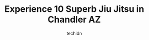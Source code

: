 ---
layout: ampstory
image: https://i0.wp.com/www.depkes.org/wp-content/uploads/2023/06/jiu-jitsu-0-in-chandler-az-1685860146.jpeg?resize=640,853
author: techidn
featured: false
description: Discover the impressive array of Jiu Jitsu options in Chandler AZ, where you can find 10 of the largest Jiu Jitsu establishments in the area. From renowned classics to hidden gems, Chandler 
title: Experience 10 Superb Jiu Jitsu in Chandler AZ
cover:
   title: Experience 10 Superb Jiu Jitsu in Chandler AZ
   subtitle: Rickpate
   background: https://www.depkes.org/wp-content/uploads/2023/06/jiu-jitsu-0-in-chandler-az-1685860146.jpeg

pages: 
 - layout: thirds
   top: <h1>#1 Gracie Jiu-jitsu Chandler</h1>
   bottom: "<p>Having a great experience at Gracie Jiu-Jitsu. Great environment for learning. Its defensive training not fighting. All the teachers and students are really nice and wel</p>"
   background: https://www.depkes.org/wp-content/uploads/2023/06/jiu-jitsu-1-in-chandler-az-1685860146.jpeg
   backgroundblur: true
 - layout: thirds
   top: <h1>#2 Marcio Andre Brazilian Jiu-Jitsu Academy</h1>
   bottom: "<p>I moved to Arizona in 2019 and was lucky enough to find Marcio Andre BJJ to continue my jiu-jitsu journey.  From the moment I walked in I felt nothing but a welcoming, sa</p>"
   background: https://www.depkes.org/wp-content/uploads/2023/06/jiu-jitsu-2-in-chandler-az-1685860146.jpeg
   cta:
      link: https://www.depkes.org/blog/experience-10-superb-jiu-jitsu-in-chandler-az/
      text: Experience 10 Superb Jiu Jitsu in Chandler AZ
 - layout: thirds
   top: <h1>#3 Chandler MMA</h1>
   bottom: "<p>5955 W Ray Rd #16, Chandler, AZ 85226, United States</p>"
   background: https://www.depkes.org/wp-content/uploads/2023/06/jiu-jitsu-3-in-chandler-az-1685860147.jpeg
   cta:
      link: https://www.depkes.org/blog/experience-10-superb-jiu-jitsu-in-chandler-az/
      text: Experience 10 Superb Jiu Jitsu in Chandler AZ
 - layout: thirds
   top: <h1>#4 Soul Fighters Headquarters</h1>
   bottom: "<p>975 E Elliot Rd Suite 106, Tempe, AZ 85284, United States</p>"
   background: https://images.unsplash.com/photo-1546497974-b213c9efb599?ixlib=rb-4.0.3&ixid=MnwxMjA3fDB8MHxwaG90by1wYWdlfHx8fGVufDB8fHx8&auto=format&fit=crop&w=640&h=853&q=80
   cta:
      link: https://www.depkes.org/blog/experience-10-superb-jiu-jitsu-in-chandler-az/
      text: Experience 10 Superb Jiu Jitsu in Chandler AZ
 - layout: thirds
   top: <h1>#5 Gracie Barra Ocotillo Jiu Jitsu</h1>
   bottom: "<p>2801 E Ocotillo Rd #2, Chandler, AZ 85249, United States</p>"
   background: https://images.unsplash.com/photo-1574169208507-84376144848b?ixlib=rb-4.0.3&ixid=MnwxMjA3fDB8MHxwaG90by1wYWdlfHx8fGVufDB8fHx8&auto=format&fit=crop&w=640&h=853&q=80
   cta:
      link: https://www.depkes.org/blog/experience-10-superb-jiu-jitsu-in-chandler-az/
      text: Experience 10 Superb Jiu Jitsu in Chandler AZ
 - layout: thirds
   top: <h1>#6 First Taekwondo</h1>
   bottom: "<p>3120 N Arizona Ave #108, Chandler, AZ 85225, United States</p>"
   background: https://images.unsplash.com/photo-1567095761054-7a02e69e5c43?ixlib=rb-4.0.3&ixid=MnwxMjA3fDB8MHxwaG90by1wYWdlfHx8fGVufDB8fHx8&auto=format&fit=crop&w=640&h=853&q=80
   cta:
      link: https://www.depkes.org/blog/experience-10-superb-jiu-jitsu-in-chandler-az/
      text: Experience 10 Superb Jiu Jitsu in Chandler AZ
 - layout: thirds
   top: <h1>#7 Lees ATA Martial Arts</h1>
   bottom: "<p>610 N Alma School Rd UNIT 32, Chandler, AZ 85224, United States</p>"
   background: https://images.unsplash.com/photo-1580610447943-1bfbef5efe07?ixlib=rb-4.0.3&ixid=MnwxMjA3fDB8MHxwaG90by1wYWdlfHx8fGVufDB8fHx8&auto=format&fit=crop&w=640&h=853&q=80
   cta:
      link: https://www.depkes.org/blog/experience-10-superb-jiu-jitsu-in-chandler-az/
      text: Experience 10 Superb Jiu Jitsu in Chandler AZ
 - layout: thirds
   middle: Continue reading...
   background: https://images.unsplash.com/photo-1488554378835-f7acf46e6c98?ixlib=rb-4.0.3&ixid=MnwxMjA3fDB8MHxwaG90by1wYWdlfHx8fGVufDB8fHx8&auto=format&fit=crop&w=640&h=853&q=80
   cta:
      link: https://www.depkes.org/blog/experience-10-superb-jiu-jitsu-in-chandler-az/
      text: Experience 10 Superb Jiu Jitsu in Chandler AZ
      
---
